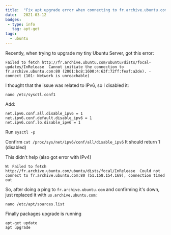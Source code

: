 ```yaml
---
title:  "Fix apt upgrade error when connecting to fr.archive.ubuntu.com"
date:   2021-03-12 
badges: 
 - type: info
   tag: apt-get
tags:
  - ubuntu
---
```


Recently, when trying to upgrade my tiny Ubuntu Server, got this error:

```
Failed to fetch http://fr.archive.ubuntu.com/ubuntu/dists/focal-updates/InRelease  Cannot initiate the connection to fr.archive.ubuntu.com:80 (2001:bc8:1600:4:63f:72ff:feaf:a2de). - connect (101: Network is unreachable)
```

I thought that the issue was related to IPv6, so I disabled it:

`nano /etc/sysctl.conf1`

Add:

```
net.ipv6.conf.all.disable_ipv6 = 1
net.ipv6.conf.default.disable_ipv6 = 1
net.ipv6.conf.lo.disable_ipv6 = 1
```

Run `sysctl -p`

Confirm `cat /proc/sys/net/ipv6/conf/all/disable_ipv6`
It should return 1 (disabled)

This didn't help (also got error with IPv4)
```
W: Failed to fetch http://fr.archive.ubuntu.com/ubuntu/dists/focal/InRelease  Could not connect to fr.archive.ubuntu.com:80 (51.158.154.169), connection timed out
```

So, after doing a ping to `fr.archive.ubuntu.com` and confirming it's down, just replaced it with `us.archive.ubuntu.com`:

```
nano /etc/apt/sources.list
```

Finally packages upgrade is running

```
apt-get update
apt upgrade
```
